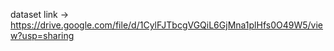 dataset link -> https://drive.google.com/file/d/1CylFJTbcgVGQiL6GjMna1plHfs0O49W5/view?usp=sharing    
